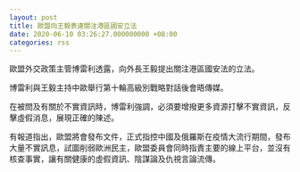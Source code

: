 ```yaml
---
layout: post
title: 歐盟向王毅表達關注港區國安立法
date: 2020-06-10 03:26:27.000000000 +08:00
categories: rss
---
```


歐盟外交政策主管博雷利透露，向外長王毅提出關注港區國安法的立法。

博雷利與王毅主持中歐舉行第十輪高級別戰略對話後會晤傳媒。

在被問及有關於不實資訊時，博雷利強調，必須要增撥更多資源打擊不實資訊，反擊虛假消息，展現正確的陳述。

有報道指出，歐盟將會發布文件，正式指控中國及俄羅斯在疫情大流行期間，發布大量不實訊息，試圖削弱歐洲民主，歐盟委員會同時指責主要的線上平台，並沒有核查事實，讓有關健康的虛假資訊、陰謀論及仇視言論流傳。

